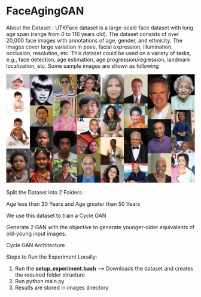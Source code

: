 # FaceAgingGAN



About the Dataset : 
UTKFace dataset is a large-scale face dataset with long age span (range from 0 to 116 years old). The dataset consists of over 20,000 face images with annotations of age, gender, and ethnicity. The images cover large variation in pose, facial expression, illumination, occlusion, resolution, etc. This dataset could be used on a variety of tasks, e.g., face detection, age estimation, age progression/regression, landmark localization, etc. Some sample images are shown as following

![Sample Image](resources/samples.png)

Split the Dataset into 2 Folders :

Age less than 30 Years  and 
Age greater than 50 Years



We use this dataset to train a Cycle GAN

Generate 2 GAN with the objective to generate younger-older equivalents of old-young input images.


Cycle GAN Architecture


Steps to Run the Experiment Locally:

1. Run the **setup_experiment.bash** --> Downloads the dataset and creates the required folder structure
2. Run python main.py
3. Results are stored in images directory


